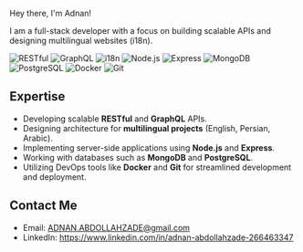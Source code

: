 Hey there, I'm Adnan!

I am a full-stack developer with a focus on building scalable APIs and designing multilingual websites (i18n).

![RESTful](https://img.shields.io/badge/RESTful-00A1F1?style=flat&logo=api&logoColor=white)
![GraphQL](https://img.shields.io/badge/GraphQL-E10098?style=flat&logo=graphql&logoColor=white)
![i18n](https://img.shields.io/badge/i18n-2E8B57?style=flat&logo=translate&logoColor=white)
![Node.js](https://img.shields.io/badge/Node.js-339933?style=flat&logo=node.js&logoColor=white)
![Express](https://img.shields.io/badge/Express-000000?style=flat&logo=express&logoColor=white)
![MongoDB](https://img.shields.io/badge/MongoDB-47A248?style=flat&logo=mongodb&logoColor=white)
![PostgreSQL](https://img.shields.io/badge/PostgreSQL-336791?style=flat&logo=postgresql&logoColor=white)
![Docker](https://img.shields.io/badge/Docker-2496ED?style=flat&logo=docker&logoColor=white)
![Git](https://img.shields.io/badge/Git-F05032?style=flat&logo=git&logoColor=white)

## Expertise
- Developing scalable **RESTful** and **GraphQL** APIs.
- Designing architecture for **multilingual projects** (English, Persian, Arabic).
- Implementing server-side applications using **Node.js** and **Express**.
- Working with databases such as **MongoDB** and **PostgreSQL**.
- Utilizing DevOps tools like **Docker** and **Git** for streamlined development and deployment.

## Contact Me
- Email: ADNAN.ABDOLLAHZADE@gmail.com
- LinkedIn: https://www.linkedin.com/in/adnan-abdollahzade-266463347


